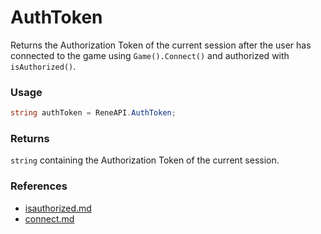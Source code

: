 # AuthToken

Returns the Authorization Token of the current session after the user has connected to the game using `Game().Connect()` and authorized with `isAuthorized()`.

### Usage

```csharp
string authToken = ReneAPI.AuthToken;
```

### Returns

`string` containing the Authorization Token of the current session.

### References

* [isauthorized.md](isauthorized.md "mention")
* [connect.md](../gameapi/connect.md "mention")
